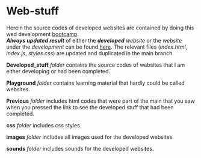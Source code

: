 # Web-stuff

Herein the source codes of developed websites are contained by doing this wed development [bootcamp](https://www.udemy.com/course/the-complete-web-development-bootcamp/).
<br> ***Always updated result*** of either the ***developed*** *website* or the *website* under the *development* can be found [here](https://aurimas13.github.io/Web-stuff/). The relevant files (*index.html*, *index.js*, *styles.css*) are updated and duplicated in the main branch. </br>

**Developed_stuff** *folder* contains the source codes of websites that I am either developing or had been completed.

**Playground** *folder* contains learning material that hardly could be called websites.

**Previous** *folder* includes html codes that were part of the main that you saw when you pressed the link to see the developed stuff that had been completed.

**css** *folder* includes css styles.

**images** *folder* includes all images used for the developed websites.

**sounds** *folder* includes sounds for the developed websites.
